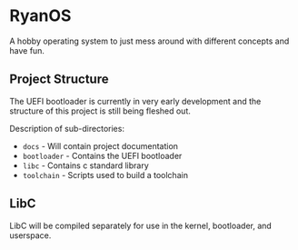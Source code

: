 # RyanOS
A hobby operating system to just mess around with different concepts and have fun.

## Project Structure

The UEFI bootloader is currently in very early development and the structure of this project is still being fleshed out.

Description of sub-directories:

* `docs` - Will contain project documentation
* `bootloader` - Contains the UEFI bootloader
* `libc` - Contains c standard library
* `toolchain` - Scripts used to build a toolchain

## LibC

LibC will be compiled separately for use in the kernel, bootloader, and userspace.